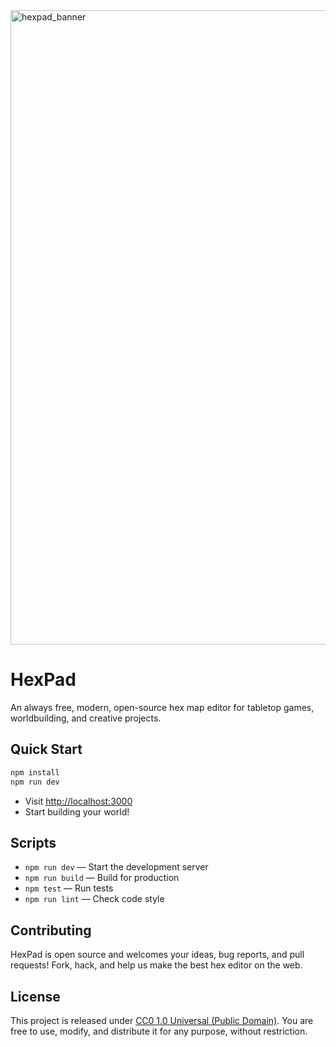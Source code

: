 <img width="2800" height="1015" alt="hexpad_banner" src="https://github.com/user-attachments/assets/3290df9e-38e8-47b5-9479-88afc9f97d21" />

# HexPad

An always free, modern, open-source hex map editor for tabletop games, worldbuilding, and creative projects.

## Quick Start

```bash
npm install
npm run dev
```

- Visit [http://localhost:3000](http://localhost:3000)
- Start building your world!

## Scripts

- `npm run dev` — Start the development server
- `npm run build` — Build for production
- `npm test` — Run tests
- `npm run lint` — Check code style

## Contributing

HexPad is open source and welcomes your ideas, bug reports, and pull requests! Fork, hack, and help us make the best hex editor on the web.

## License

This project is released under [CC0 1.0 Universal (Public Domain)](https://creativecommons.org/publicdomain/zero/1.0/). You are free to use, modify, and distribute it for any purpose, without restriction.
